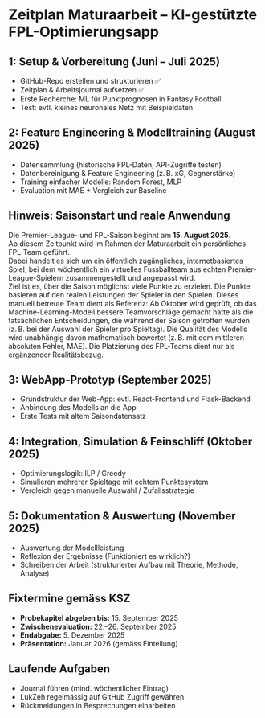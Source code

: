 # Zeitplan Maturaarbeit – KI-gestützte FPL-Optimierungsapp

## 1: Setup & Vorbereitung (Juni – Juli 2025)
- GitHub-Repo erstellen und strukturieren ✅
- Zeitplan & Arbeitsjournal aufsetzen ✅
- Erste Recherche: ML für Punktprognosen in Fantasy Football
- Test: evtl. kleines neuronales Netz mit Beispieldaten

## 2: Feature Engineering & Modelltraining (August 2025)
- Datensammlung (historische FPL-Daten, API-Zugriffe testen)
- Datenbereinigung & Feature Engineering (z. B. xG, Gegnerstärke)
- Training einfacher Modelle: Random Forest, MLP
- Evaluation mit MAE + Vergleich zur Baseline
## Hinweis: Saisonstart und reale Anwendung
Die Premier-League- und FPL-Saison beginnt am **15. August 2025**.  
Ab diesem Zeitpunkt wird im Rahmen der Maturaarbeit ein persönliches FPL-Team geführt.  
Dabei handelt es sich um ein öffentlich zugängliches, internetbasiertes Spiel, bei dem wöchentlich ein virtuelles Fussballteam aus echten Premier-League-Spielern zusammengestellt und angepasst wird.  
Ziel ist es, über die Saison möglichst viele Punkte zu erzielen. Die Punkte basieren auf den realen Leistungen der Spieler in den Spielen.
Dieses manuell betreute Team dient als Referenz: Ab Oktober wird geprüft, ob das Machine-Learning-Modell bessere Teamvorschläge gemacht hätte als die tatsächlichen Entscheidungen, die während der Saison getroffen wurden (z. B. bei der Auswahl der Spieler pro Spieltag).
Die Qualität des Modells wird unabhängig davon mathematisch bewertet (z. B. mit dem mittleren absoluten Fehler, MAE). Die Platzierung des FPL-Teams dient nur als ergänzender Realitätsbezug.

## 3: WebApp-Prototyp (September 2025)
- Grundstruktur der Web-App: evtl. React-Frontend und Flask-Backend
- Anbindung des Modells an die App
- Erste Tests mit altem Saisondatensatz

## 4: Integration, Simulation & Feinschliff (Oktober 2025)
- Optimierungslogik: ILP / Greedy
- Simulieren mehrerer Spieltage mit echtem Punktesystem
- Vergleich gegen manuelle Auswahl / Zufallsstrategie

## 5: Dokumentation & Auswertung (November 2025)
- Auswertung der Modellleistung
- Reflexion der Ergebnisse (Funktioniert es wirklich?)
- Schreiben der Arbeit (strukturierter Aufbau mit Theorie, Methode, Analyse)

## Fixtermine gemäss KSZ
- **Probekapitel abgeben bis:** 15. September 2025
- **Zwischenevaluation:** 22.–26. September 2025
- **Endabgabe:** 5. Dezember 2025
- **Präsentation:** Januar 2026 (gemäss Einteilung)

## Laufende Aufgaben
- Journal führen (mind. wöchentlicher Eintrag)
- LukZeh regelmässig auf GitHub Zugriff gewähren
- Rückmeldungen in Besprechungen einarbeiten
